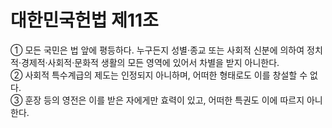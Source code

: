 # 대한민국헌법 제11조

① 모든 국민은 법 앞에 평등하다. 누구든지 성별·종교 또는 사회적 신분에 의하여 정치적·경제적·사회적·문화적 생활의 모든 영역에 있어서 차별을 받지 아니한다.  
② 사회적 특수계급의 제도는 인정되지 아니하며, 어떠한 형태로도 이를 창설할 수 없다.  
③ 훈장 등의 영전은 이를 받은 자에게만 효력이 있고, 어떠한 특권도 이에 따르지 아니한다.
